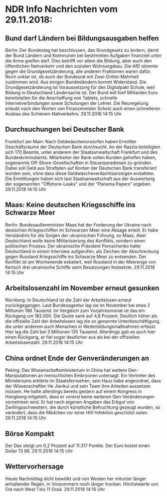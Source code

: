 # NDR Info Nachrichten vom 29.11.2018:


## Bund darf Ländern bei Bildungsausgaben helfen
Berlin: Der Bundestag hat beschlossen, das Grundgesetz zu ändern, damit der Bund Ländern und Kommunen bei bestimmten Aufgaben finanziell unter die Arme greifen darf. Dies betrifft vor allem die Bildung, aber auch den öffentlichen Nahverkehr und den sozialen Wohnungsbau. Die AfD stimmte gegen die Grundgesetzänderung, alle anderen Fraktionen waren dafür. Noch unklar ist, ob auch der Bundesrat mit Zwei-Drittel-Mehrheit zustimmen wird. Aus einigen Bundesländern kommt Widerstand. Die Grundgesetzänderung ist Voraussetzung für den Digitalpakt Schule, weil Bildung in Deutschland Ländersache ist. Der Bund will fünf Milliarden Euro bereitstellen für die Anschaffung von Tablets, schnelle Internetverbindungen sowie Schulungen der Lehrer. Die Neuregelung erlaubt nach den Worten von Finanzminister Scholz auch einen schnelleren Ausbau des Schienen-Nahverkehrs. 29.11.2018 14:15 Uhr 

## Durchsuchungen bei Deutscher Bank
Frankfurt am Main: Nach Geldwäschevorwürfen haben Ermittler Geschäftsräume der Deutschen Bank durchsucht. An der Razzia beteiligten sich 170 Beamte, unter anderem der Staatsanwaltschaft Frankfurt und des Bundeskriminalamts. Mitarbeiter der Bank sollen Kunden geholfen haben, sogenannte Off-Shore-Gesellschaften in Steuerparadiesen zu gründen. Dabei soll Geld aus Straftaten auf Konten der Deutschen Bank transferiert worden sein, ohne dass diese Geldwäscheverdachtsanzeigen erstattete. Die Ermittlungen haben sich laut Staatsanwaltschaft aus der Auswertung der sogenannten "Offshore-Leaks" und der "Panama Papers" ergeben. 29.11.2018 14:15 Uhr 

## Maas: Keine deutschen Kriegsschiffe ins Schwarze Meer
Berlin:	Bundesaußenminister Maas hat der Forderung der Ukraine nach deutschen Kriegsschiffen im Schwarzen Meer eine Absage erteilt. Er habe Verständnis für die Sorgen der ukrainischen Führung, so Maas. Aber Deutschland wolle keine Militarisierung des Konflikts, sondern einen politischen Prozess. Der ukrainische Präsident Poroschenko hatte Deutschland in einem Interview aufgerufen, als Zeichen der Abschreckung gegen Russland Kriegsschiffe ins Schwarze Meer zu entsenden. Der Konflikt ist am Wochenende eskaliert, weil Russland in der Meerenge von Kertsch drei ukrainische Schiffe samt Besatzungen festsetzte. 29.11.2018 14:15 Uhr 

## Arbeitslosenzahl im November erneut gesunken
Nürnberg: In Deutschland ist die Zahl der Arbeitslosen erneut zurückgegangen. Laut Bundesagentur lag sie im November bei etwa 2 Millionen 186 Tausend. Im Vergleich zum Vorjahresmonat ist das ein Rückgang um 182.000. Die Quote sank auf 4,8 Prozent. Deutlich höher als die offizielle Zahl der Arbeitslosen lag die so genannte Unterbeschäftigung, die unter anderem auch Menschen in Weiterbildungsmaßnahmen erfasst. Hier lag die Zahl bei 3 Millionen 135 Tausend. Allerdings gab es auch hier einen Rückgang, er fiel sogar deutlicher aus als bei der offiziellen Arbeitslosenzahl. 29.11.2018 14:15 Uhr 

## China ordnet Ende der Genveränderungen an
Peking:	Das Wissenschaftsministerium in China hat weitere Gen-Manipulationen an menschlichen Embryonen untersagt. Ein Vertreter des Ministeriums erklärte im Staatsfernsehen, sein Haus habe angeordnet, dass der Wissenschaftler He Jiankui und sein Team ihre Arbeiten aussetzen müssen. He hatte allerdings bereits gestern auf einem Kongress in Hongkong mitgeteilt, dass er vorerst keine weiteren Gen-Veränderungen vornehmen wird. Er hat nach eigenen Angaben das Erbgut von Zwillingsschwestern, die durch künstliche Befruchtung gezeugt wurden, so verändert, dass die Mädchen vor einer HIV-Infektion geschützt seien. 29.11.2018 14:15 Uhr 

## Börse Kompakt
Der Dax steigt um 0,2 Prozent auf 11.317 Punkte. Der Euro kostet einen Dollar 13 86. 29.11.2018 14:15 Uhr 

## Wettervorhersage
Heute Nachmittag dicht bewölkt und von Westen her mitunter länger anhaltender Regen, in Vorpommern noch länger trocken. Höchstwerte von Ost nach West 1 bis 11 Grad. 29.11.2018 14:15 Uhr 
